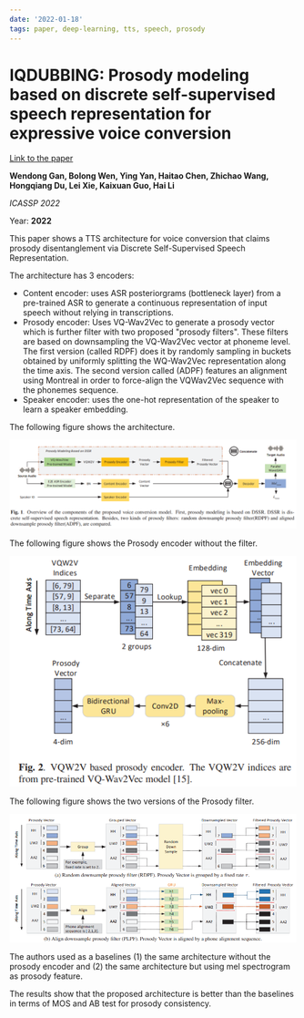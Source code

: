 ```yaml
---
date: '2022-01-18'
tags: paper, deep-learning, tts, speech, prosody
---
```

# IQDUBBING: Prosody modeling based on discrete self-supervised speech representation for expressive voice conversion

[Link to the paper](https://arxiv.org/abs/2201.00269)

**Wendong Gan, Bolong Wen, Ying Yan, Haitao Chen, Zhichao Wang, Hongqiang Du, Lei Xie, Kaixuan Guo, Hai Li**

*ICASSP 2022*

Year: **2022**


This paper shows a TTS architecture for voice conversion that claims prosody disentanglement via Discrete Self-Supervised Speech Representation.


The architecture has 3 encoders:
- Content encoder: uses ASR posteriorgrams (bottleneck layer) from a pre-trained ASR to generate a continuous representation of input speech without relying in transcriptions.
- Prosody encoder: Uses VQ-Wav2Vec to generate a prosody vector which is further filter with two proposed "prosody filters". These filters are based on downsampling the VQ-Wav2Vec vector at phoneme level. The first version (called RDPF) does it by randomly sampling in buckets obtained by uniformly splitting the WQ-Wav2Vec representation along the time axis. The second version called (ADPF) features an alignment using Montreal in order to force-align the VQWav2Vec sequence with the phonemes sequence.
- Speaker encoder: uses the one-hot representation of the speaker to learn a speaker embedding.

The following figure shows the architecture.

![](assets/gan2022/architecture.png)

The following figure shows the Prosody encoder without the filter.

![](assets/gan2022/prosody_modeling.png)

The following figure shows the two versions of the Prosody filter.

![](assets/gan2022/filters.png)

 The authors used as a baselines (1) the same architecture without the prosody encoder and (2) the same architecture but using mel spectrogram as prosody feature.

The results show that the proposed architecture is better than the baselines in terms of MOS and AB test for prosody consistency.
